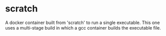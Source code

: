 # scratch
A docker container built from 'scratch' to run a single executable. This one uses a multi-stage build in which a gcc container builds the executable file.

